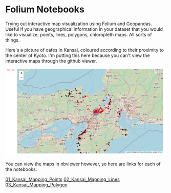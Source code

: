 # Folium Notebooks

Trying out interactive map visualization using Folium and Geopandas. Useful if you have geographical information in your dataset that you would like to visualize; points, lines, polygons, chloropleth maps. All sorts of things.

Here's a picture of cafes in Kansai, coloured according to their proximity to the center of Kyoto. I'm putting this here because you can't view the interactive maps through the github viewer.

![Kansai Cafes](https://github.com/krishnan-meep/Folium-Notebooks/blob/main/kansai_cafes.png)

You can view the maps in nbviewer however, so here are links for each of the notebooks.

[01_Kansai_Mapping_Points](https://github.com/krishnan-meep/Folium-Notebooks/blob/main/01_Kansai_Mapping_Points.ipynb)
[02_Kansai_Mapping_Lines](https://nbviewer.jupyter.org/github/krishnan-meep/Folium-Notebooks/blob/main/02_Kansai_Mapping_Lines.ipynb)
[03_Kansai_Mapping_Polygon](https://nbviewer.jupyter.org/github/krishnan-meep/Folium-Notebooks/blob/main/03_Kansai_Mapping_Polygon.ipynb)